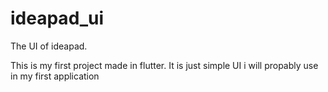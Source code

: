 # ideapad_ui

The UI of ideapad.

This is my first project made in flutter. It is just simple UI i will propably use in my first application
